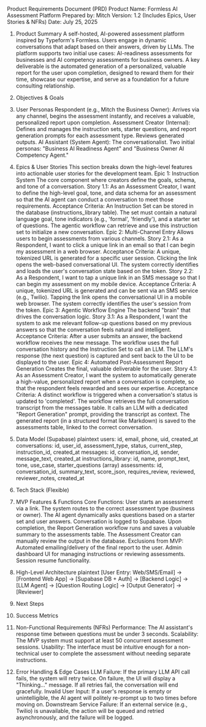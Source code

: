 Product Requirements Document (PRD)
Product Name: Formless AI Assessment Platform
Prepared by: Mitch 
Version: 1.2 (Includes Epics, User Stories & NFRs)
Date: July 25, 2025

1. Product Summary
A self-hosted, AI-powered assessment platform inspired by Typeform's Formless. Users engage in dynamic conversations that adapt based on their answers, driven by LLMs. The platform supports two initial use cases: AI-readiness assessments for businesses and AI competency assessments for business owners.
A key deliverable is the automated generation of a personalized, valuable report for the user upon completion, designed to reward them for their time, showcase our expertise, and serve as a foundation for a future consulting relationship.

2. Objectives & Goals

3. User Personas
Respondent (e.g., Mitch the Business Owner): Arrives via any channel, begins the assessment instantly, and receives a valuable, personalized report upon completion.
Assessment Creator (Internal): Defines and manages the instruction sets, starter questions, and report generation prompts for each assessment type. Reviews generated outputs.
AI Assistant (System Agent): The conversationalist. Two initial personas: "Business AI Readiness Agent" and "Business Owner AI Competency Agent."

4. Epics & User Stories
This section breaks down the high-level features into actionable user stories for the development team.
Epic 1: Instruction System
The core component where creators define the goals, schema, and tone of a conversation.
Story 1.1: As an Assessment Creator, I want to define the high-level goal, tone, and data schema for an assessment so that the AI agent can conduct a conversation to meet those requirements.
Acceptance Criteria:
An Instruction Set can be stored in the database (instructions_library table).
The set must contain a natural language goal, tone indicators (e.g., 'formal', 'friendly'), and a starter set of questions.
The agentic workflow can retrieve and use this instruction set to initialize a new conversation.
Epic 2: Multi-Channel Entry
Allows users to begin assessments from various channels.
Story 2.1: As a Respondent, I want to click a unique link in an email so that I can begin my assessment in a web browser.
Acceptance Criteria:
A unique, tokenized URL is generated for a specific user session.
Clicking the link opens the web-based conversational UI.
The system correctly identifies and loads the user's conversation state based on the token.
Story 2.2: As a Respondent, I want to tap a unique link in an SMS message so that I can begin my assessment on my mobile device.
Acceptance Criteria:
A unique, tokenized URL is generated and can be sent via an SMS service (e.g., Twilio).
Tapping the link opens the conversational UI in a mobile web browser.
The system correctly identifies the user's session from the token.
Epic 3: Agentic Workflow Engine
The backend "brain" that drives the conversation logic.
Story 3.1: As a Respondent, I want the system to ask me relevant follow-up questions based on my previous answers so that the conversation feels natural and intelligent.
Acceptance Criteria:
After a user submits an answer, the backend workflow receives the new message.
The workflow uses the full conversation history and the Instruction Set to call an LLM.
The LLM's response (the next question) is captured and sent back to the UI to be displayed to the user.
Epic 4: Automated Post-Assessment Report Generation
Creates the final, valuable deliverable for the user.
Story 4.1: As an Assessment Creator, I want the system to automatically generate a high-value, personalized report when a conversation is complete, so that the respondent feels rewarded and sees our expertise.
Acceptance Criteria:
A distinct workflow is triggered when a conversation's status is updated to 'completed'.
The workflow retrieves the full conversation transcript from the messages table.
It calls an LLM with a dedicated "Report Generation" prompt, providing the transcript as context.
The generated report (in a structured format like Markdown) is saved to the assessments table, linked to the correct conversation.

5. Data Model (Supabase)
plaintext
users: id, email, phone, uid, created_at
conversations: id, user_id, assessment_type, status, current_step, instruction_id, created_at
messages: id, conversation_id, sender, message_text, created_at
instructions_library: id, name, prompt_text, tone, use_case, starter_questions (array)
assessments: id, conversation_id, summary_text, score_json, requires_review, reviewed, reviewer_notes, created_at

6. Tech Stack (Flexible)

7. MVP Features & Functions
Core Functions:
User starts an assessment via a link.
The system routes to the correct assessment type (business or owner).
The AI agent dynamically asks questions based on a starter set and user answers.
Conversation is logged to Supabase.
Upon completion, the Report Generation workflow runs and saves a valuable summary to the assessments table.
The Assessment Creator can manually review the output in the database.
Exclusions from MVP:
Automated emailing/delivery of the final report to the user.
Admin dashboard UI for managing instructions or reviewing assessments.
Session resume functionality.

8. High-Level Architecture
plaintext
[User Entry: Web/SMS/Email] -> [Frontend Web App] -> [Supabase DB + Auth] -> [Backend Logic] -> [LLM Agent] -> [Question Routing Logic] -> [Output Generator] -> [Reviewer]

9. Next Steps

10. Success Metrics

11. Non-Functional Requirements (NFRs)
Performance: The AI assistant's response time between questions must be under 3 seconds.
Scalability: The MVP system must support at least 50 concurrent assessment sessions.
Usability: The interface must be intuitive enough for a non-technical user to complete the assessment without needing separate instructions.

12. Error Handling & Edge Cases
LLM Failure: If the primary LLM API call fails, the system will retry twice. On failure, the UI will display a "Thinking..." message. If all retries fail, the conversation will end gracefully.
Invalid User Input: If a user's response is empty or unintelligible, the AI agent will politely re-prompt up to two times before moving on.
Downstream Service Failure: If an external service (e.g., Twilio) is unavailable, the action will be queued and retried asynchronously, and the failure will be logged.